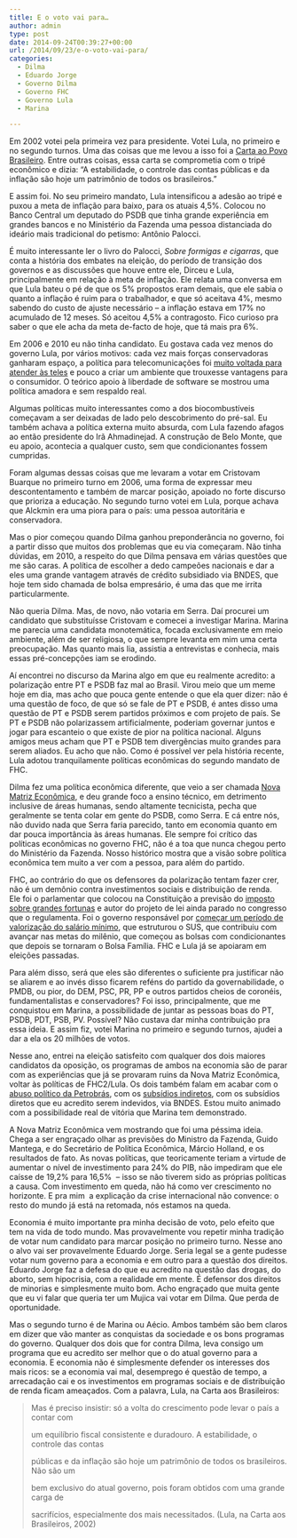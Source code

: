 ```yaml
---
title: E o voto vai para…
author: admin
type: post
date: 2014-09-24T00:39:27+00:00
url: /2014/09/23/e-o-voto-vai-para/
categories:
  - Dilma
  - Eduardo Jorge
  - Governo Dilma
  - Governo FHC
  - Governo Lula
  - Marina

---
```

Em 2002 votei pela primeira vez para presidente. Votei Lula, no primeiro e no segundo turnos. Uma das coisas que me levou a isso foi a [Carta ao Povo Brasileiro][1]. Entre outras coisas, essa carta se comprometia com o tripé econômico e dizia: &#8220;A estabilidade, o controle das contas públicas e da inflação são hoje um patrimônio de todos os brasileiros.&#8221;

E assim foi. No seu primeiro mandato, Lula intensificou a adesão ao tripé e puxou a meta de inflação para baixo, para os atuais 4,5%. Colocou no Banco Central um deputado do PSDB que tinha grande experiência em grandes bancos e no Ministério da Fazenda uma pessoa distanciada do ideário mais tradicional do petismo: Antônio Palocci.

É muito interessante ler o livro do Palocci, _Sobre formigas e cigarras_, que conta a história dos embates na eleição, do período de transição dos governos e as discussões que houve entre ele, Dirceu e Lula, principalmente em relação à meta de inflação. Ele relata uma conversa em que Lula bateu o pé de que os 5% propostos eram demais, que ele sabia o quanto a inflação é ruim para o trabalhador, e que só aceitava 4%, mesmo sabendo do custo de ajuste necessário &#8211; a inflação estava em 17% no acumulado de 12 meses. Só aceitou 4,5% a contragosto. Fico curioso pra saber o que ele acha da meta de-facto de hoje, que tá mais pra 6%.

Em 2006 e 2010 eu não tinha candidato. Eu gostava cada vez menos do governo Lula, por vários motivos: cada vez mais forças conservadoras ganharam espaço, a política para telecomunicações foi [muito voltada para atender às teles][2] e pouco a criar um ambiente que trouxesse vantagens para o consumidor. O teórico apoio à liberdade de software se mostrou uma política amadora e sem respaldo real.

Algumas políticas muito interessantes como a dos biocombustíveis começavam a ser deixadas de lado pelo descobrimento do pré-sal. Eu também achava a política externa muito absurda, com Lula fazendo afagos ao então presidente do Irã Ahmadinejad. A construção de Belo Monte, que eu apoio, acontecia a qualquer custo, sem que condicionantes fossem cumpridas.

Foram algumas dessas coisas que me levaram a votar em Cristovam Buarque no primeiro turno em 2006, uma forma de expressar meu descontentamento e também de marcar posição, apoiado no forte discurso que prioriza a educação. No segundo turno votei em Lula, porque achava que Alckmin era uma piora para o país: uma pessoa autoritária e conservadora.

Mas o pior começou quando Dilma ganhou preponderância no governo, foi a partir disso que muitos dos problemas que eu via começaram. Não tinha dúvidas, em 2010, a respeito do que Dilma pensava em várias questões que me são caras. A política de escolher a dedo campeões nacionais e dar a eles uma grande vantagem através de crédito subsidiado via BNDES, que hoje tem sido chamada de bolsa empresário, é uma das que me irrita particularmente.

Não queria Dilma. Mas, de novo, não votaria em Serra. Daí procurei um candidato que substituísse Cristovam e comecei a investigar Marina. Marina me parecia uma candidata monotemática, focada exclusivamente em meio ambiente, além de ser religiosa, o que sempre levanta em mim uma certa preocupação. Mas quanto mais lia, assistia a entrevistas e conhecia, mais essas pré-concepções iam se erodindo.

Aí encontrei no discurso da Marina algo em que eu realmente acredito: a polarização entre PT e PSDB faz mal ao Brasil. Virou meio que um meme hoje em dia, mas acho que pouca gente entende o que ela quer dizer: não é uma questão de foco, de que só se fale de PT e PSDB, é antes disso uma questão de PT e PSDB serem partidos próximos e com projeto de país. Se PT e PSDB não polarizassem artificialmente, poderiam governar juntos e jogar para escanteio o que existe de pior na política nacional. Alguns amigos meus acham que PT e PSDB tem divergências muito grandes para serem aliados. Eu acho que não. Como é possível ver pela história recente, Lula adotou tranquilamente políticas econômicas do segundo mandato de FHC.

Dilma fez uma política econômica diferente, que veio a ser chamada [Nova Matriz Econômica][3], e deu grande foco a ensino técnico, em detrimento inclusive de áreas humanas, sendo altamente tecnicista, pecha que geralmente se tenta colar em gente do PSDB, como Serra. E cá entre nós, não duvido nada que Serra faria parecido, tanto em economia quanto em dar pouca importância às áreas humanas. Ele sempre foi crítico das políticas econômicas no governo FHC, não é a toa que nunca chegou perto do Ministério da Fazenda. Nosso histórico mostra que a visão sobre política econômica tem muito a ver com a pessoa, para além do partido.

FHC, ao contrário do que os defensores da polarização tentam fazer crer, não é um demônio contra investimentos sociais e distribuição de renda. Ele foi o parlamentar que colocou na Constituição a previsão do [imposto sobre grandes fortunas][4] e autor do projeto de lei ainda parado no congresso que o regulamenta. Foi o governo responsável por [começar um período de valorização do salário mínimo][5], que estruturou o SUS, que contribuiu com avançar nas metas do milênio, que começou as bolsas com condicionantes que depois se tornaram o Bolsa Família. FHC e Lula já se apoiaram em eleições passadas.

Para além disso, será que eles são diferentes o suficiente pra justificar não se aliarem e ao invés disso ficarem reféns do partido da governabilidade, o PMDB, ou pior, do DEM, PSC, PR, PP e outros partidos cheios de coronéis, fundamentalistas e conservadores? Foi isso, principalmente, que me conquistou em Marina, a possibilidade de juntar as pessoas boas do PT, PSDB, PDT, PSB, PV. Possível? Não custava dar minha contribuição pra essa ideia. E assim fiz, votei Marina no primeiro e segundo turnos, ajudei a dar a ela os 20 milhões de votos.

Nesse ano, entrei na eleição satisfeito com qualquer dos dois maiores candidatos da oposição, os programas de ambos na economia são de parar com as experiências que já se provaram ruins da Nova Matriz Econômica, voltar às políticas de FHC2/Lula. Os dois também falam em acabar com o [abuso político da Petrobrás][6], com os [subsídios indiretos][7], com os subsídios diretos que eu acredito serem indevidos, via BNDES. Estou muito animado com a possibilidade real de vitória que Marina tem demonstrado.

A Nova Matriz Econômica vem mostrando que foi uma péssima ideia. Chega a ser engraçado olhar as previsões do Ministro da Fazenda, Guido Mantega, e do Secretário de Política Econômica, Márcio Holland, e os resultados de fato. As novas políticas, que teoricamente teriam a virtude de aumentar o nível de investimento para 24% do PIB, não impediram que ele caísse de 19,2% para 16,5%  &#8211; isso se não tiverem sido as próprias políticas a causa. Com investimento em queda, não há como ver crescimento no horizonte. E pra mim  a explicação da crise internacional não convence: o resto do mundo já está na retomada, nós estamos na queda.

Economia é muito importante pra minha decisão de voto, pelo efeito que tem na vida de todo mundo. Mas provavelmente vou repetir minha tradição de votar num candidato para marcar posição no primeiro turno. Nesse ano o alvo vai ser provavelmente Eduardo Jorge. Seria legal se a gente pudesse votar num governo para a economia e em outro para a questão dos direitos. Eduardo Jorge faz a defesa do que eu acredito na questão das drogas, do aborto, sem hipocrisia, com a realidade em mente. É defensor dos direitos de minorias e simplesmente muito bom. Acho engraçado que muita gente que eu vi falar que queria ter um Mujica vai votar em Dilma. Que perda de oportunidade.

Mas o segundo turno é de Marina ou Aécio. Ambos também são bem claros em dizer que vão manter as conquistas da sociedade e os bons programas do governo. Qualquer dos dois que for contra Dilma, leva consigo um programa que eu acredito ser melhor que o do atual governo para a economia. E economia não é simplesmente defender os interesses dos mais ricos: se a economia vai mal, desemprego é questão de tempo, a arrecadação cai e os investimentos em programas sociais e de distribuição de renda ficam ameaçados. Com a palavra, Lula, na Carta aos Brasileiros:

> Mas é preciso insistir: só a volta do crescimento pode levar o país a contar com
> 
> um equilíbrio fiscal consistente e duradouro. A estabilidade, o controle das contas
> 
> públicas e da inflação são hoje um patrimônio de todos os brasileiros. Não são um
> 
> bem exclusivo do atual governo, pois foram obtidos com uma grande carga de
> 
> sacrifícios, especialmente dos mais necessitados. (Lula, na Carta aos Brasileiros, 2002)

 [1]: http://www.iisg.nl/collections/carta_ao_povo_brasileiro.pdf "Carta ao Povo Brasileiro"
 [2]: /2014/09/22/pnbl-o-governo-devia-comecar-por-fazer-o-dever-de-casa/ "PNBL: o governo devia começar por fazer o dever de casa"
 [3]: http://www1.fazenda.gov.br/spe/publicacoes/destaques/2012_12/Transi%C3%A7%C3%A3o%20para%20nova%20pol%C3%ADtica%20econ%C3%B4mica%20afetou%20PIB,%20diz%20Holland.pdf "Entrevista com Marcio Holland sobre Nova Matriz Econômica"
 [4]: http://badrequest.com.br/2014/09/chegou-hora-de-taxar-grandes-fortunas/ "Chegou a hora de taxar grandes fortunas?"
 [5]: /2014/09/21/guia-contra-engabelacao-no-discurso-politico-datas-especificas/ "Guia contra engabelação no discurso político: datas específicas"
 [6]: https://politi.kov.blog.br/2013/06/12/discussoes-sobre-a-petrobras/ "Discussões sobre a Petrobrás"
 [7]: https://politi.kov.blog.br/2014/08/07/subsidios-e-os-eua-como-regua/ "Subsídios e os EUA como régua"